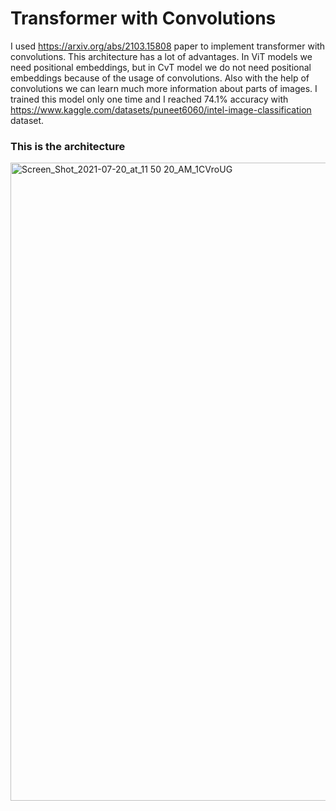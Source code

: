 # Transformer with Convolutions

I used https://arxiv.org/abs/2103.15808 paper to implement transformer with convolutions. This architecture has a lot of advantages. In ViT models we need positional embeddings, but in CvT model we do not need positional embeddings because of the usage of convolutions. Also with the help of convolutions we can learn much more information about parts of images. I trained this model only one time and I reached 74.1% accuracy with https://www.kaggle.com/datasets/puneet6060/intel-image-classification dataset. 

### This is the architecture

<img width="1021" alt="Screen_Shot_2021-07-20_at_11 50 20_AM_1CVroUG" src="https://github.com/javidanaslanli/CvT---Transformers-with-convolutions-from-scratch/assets/145380543/e4604757-159b-47b1-9832-67456a817c0e">








